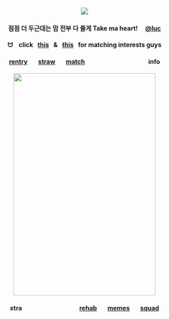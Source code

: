 <div id="text" align="center">
⠀⠀⠀
⠀⠀⠀⠀⠀⠀⠀⠀

<div id="text" align="center">

![](https://komarev.com/ghpvc/?username=destroy-boys&style=plastic&color=000000&label=_Ptian_&base=1000)
<div id="text" align="center">

#### 점점 더 두근대는 맘 전부 다 줄게 Take ma heart! ⠀ [@luc](https://github.com/5atoru)  
#### ᗢ⠀ click⠀[this](https://listography.com/getos)⠀&⠀[this](https://rentry.co/leiri)⠀for matching interests guys
#### [rentry](https://rentry.co/tjkn) ⠀⠀[straw](https://4megz.straw.page) ⠀⠀[match](https://rentry.co/nwjns)   ⠀⠀⠀⠀ ⠀ ⠀  ⠀⠀⠀⠀  ⠀⠀ info

<div id="header" align="center">

<img src=https://i.postimg.cc/pVGFJZwB/Untitled97-20250831225537.jpg width="320" height="500">

#### xtra⠀ ⠀ ⠀⠀⠀⠀ ⠀ ⠀⠀⠀ ⠀[rehab](https://github.com/pt-awards) ⠀⠀[memes](https://github.com/destroy-boys) ⠀⠀[squad](https://github.com/polysquad)

⠀⠀⠀⠀⠀⠀

